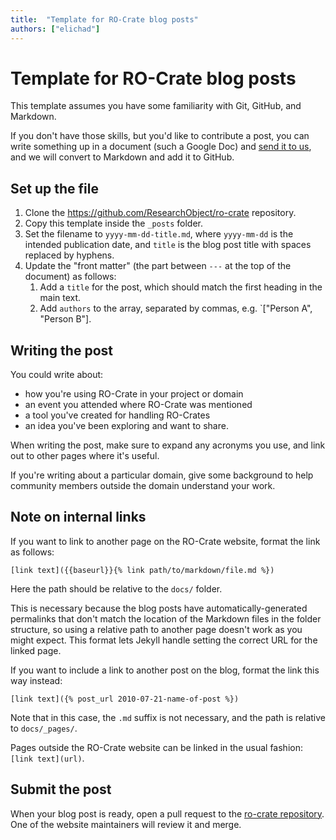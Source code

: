 ```yaml
---
title:  "Template for RO-Crate blog posts"
authors: ["elichad"]
---
```


# Template for RO-Crate blog posts

This template assumes you have some familiarity with Git, GitHub, and Markdown.

If you don't have those skills, but you'd like to contribute a post, you can write something up in a document (such a Google Doc) and [send it to us](../pages/community/community.md#contact-us), and we will convert to Markdown and add it to GitHub.

## Set up the file

1. Clone the https://github.com/ResearchObject/ro-crate repository.
1. Copy this template inside the `_posts` folder.
1. Set the filename to `yyyy-mm-dd-title.md`, where `yyyy-mm-dd` is the intended publication date, and `title` is the blog post title with spaces replaced by hyphens.
2. Update the "front matter" (the part between `---` at the top of the document) as follows:
    1. Add a `title` for the post, which should match the first heading in the main text.
    2. Add `authors` to the array, separated by commas, e.g. `["Person A", "Person B"].

## Writing the post

You could write about:
* how you're using RO-Crate in your project or domain
* an event you attended where RO-Crate was mentioned
* a tool you've created for handling RO-Crates
* an idea you've been exploring and want to share.

When writing the post, make sure to expand any acronyms you use, and link out to other pages where it's useful.

If you're writing about a particular domain, give some background to help community members outside 
the domain understand your work.


## Note on internal links

If you want to link to another page on the RO-Crate website, format the link as follows:

```
[link text]({{baseurl}}{% link path/to/markdown/file.md %})
```

Here the path should be relative to the `docs/` folder.

This is necessary because the blog posts have automatically-generated permalinks that don't match the location of the Markdown files in the folder structure, so using a relative path to another page doesn't work as you might expect. This format lets Jekyll handle setting the correct URL for the linked page.

If you want to include a link to another post on the blog, format the link this way instead:

```
[link text]({% post_url 2010-07-21-name-of-post %})
```

Note that in this case, the `.md` suffix is not necessary, and the path is relative to `docs/_pages/`.

Pages outside the RO-Crate website can be linked in the usual fashion: `[link text](url)`.

## Submit the post

When your blog post is ready, open a pull request to the [ro-crate repository](https://github.com/ResearchObject/ro-crate). One of the website maintainers will review it and merge.
